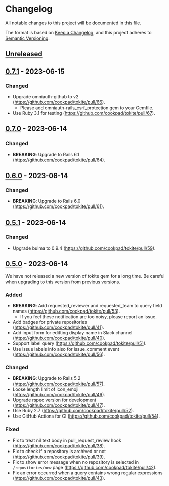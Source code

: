 # Changelog

All notable changes to this project will be documented in this file.

The format is based on [Keep a Changelog](https://keepachangelog.com/en/1.1.0/),
and this project adheres to [Semantic Versioning](https://semver.org/spec/v2.0.0.html).

## [Unreleased]

## [0.7.1] - 2023-06-15

### Changed

- Upgrade omniauth-github to v2 (https://github.com/cookpad/tokite/pull/66).
    - Please add omniauth-rails_csrf_protection gem to your Gemfile.
- Use Ruby 3.1 for testing (https://github.com/cookpad/tokite/pull/67).

## [0.7.0] - 2023-06-14

### Changed

- **BREAKING**: Upgrade to Rails 6.1 (https://github.com/cookpad/tokite/pull/64).

## [0.6.0] - 2023-06-14

### Changed

- **BREAKING**: Upgrade to Rails 6.0 (https://github.com/cookpad/tokite/pull/61).

## [0.5.1] - 2023-06-14

### Changed

- Upgrade bulma to 0.9.4 (https://github.com/cookpad/tokite/pull/59).

## [0.5.0] - 2023-06-14

We have not released a new version of tokite gem for a long time. Be careful when upgrading to this version from previous versions.

### Added

- **BREAKING**: Add requested_reviewer and requested_team to query field names (https://github.com/cookpad/tokite/pull/53).
    - If you feel these notification are too noisy, please report an issue.
- Add badges for private repositories (https://github.com/cookpad/tokite/pull/41).
- Add input form for editting display name in Slack channel (https://github.com/cookpad/tokite/pull/40).
- Support label query (https://github.com/cookpad/tokite/pull/51).
- Use issue labels info also for issue_comment event (https://github.com/cookpad/tokite/pull/56).

### Changed

- **BREAKING**: Upgrade to Rails 5.2 (https://github.com/cookpad/tokite/pull/57).
- Loose length limit of icon_emoji (https://github.com/cookpad/tokite/pull/46).
- Upgrade rspec version for development (https://github.com/cookpad/tokite/pull/47).
- Use Ruby 2.7 (https://github.com/cookpad/tokite/pull/52).
- Use GitHub Actions for CI (https://github.com/cookpad/tokite/pull/54).

### Fixed

- Fix to treat nil text body in pull_request_review hook (https://github.com/cookpad/tokite/pull/38).
- Fix to check if a repository is archived or not (https://github.com/cookpad/tokite/pull/39).
- Fix to show error message when no repository is selected in `/repositories/new` page (https://github.com/cookpad/tokite/pull/42).
- Fix an error occurred when a query contains wrong regular expressions (https://github.com/cookpad/tokite/pull/43).


[Unreleased]: https://github.com/cookpad/tokite/compare/v0.7.1...HEAD
[0.7.1]: https://github.com/cookpad/tokite/compare/v0.7.0...v0.7.1
[0.7.0]: https://github.com/cookpad/tokite/compare/v0.6.0...v0.7.0
[0.6.0]: https://github.com/cookpad/tokite/compare/v0.5.1...v0.6.0
[0.5.1]: https://github.com/cookpad/tokite/compare/v0.5.0...v0.5.1
[0.5.0]: https://github.com/cookpad/tokite/compare/v0.4.1...v0.5.0
